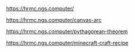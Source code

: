 https://hrmc.ngs.computer/

https://hrmc.ngs.computer/canvas-arc

https://hrmc.ngs.computer/pythagorean-theorem

https://hrmc.ngs.computer/minecraft-craft-recipe

